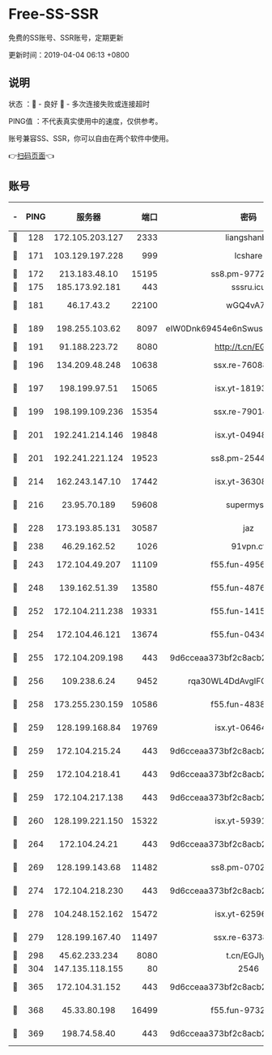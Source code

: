 # Free-SS-SSR

免费的SS账号、SSR账号，定期更新

更新时间：2019-04-04 06:13 +0800

## 说明

状态     ：🙂 - 良好 🙁 - 多次连接失败或连接超时

PING值   ：不代表真实使用中的速度，仅供参考。

账号兼容SS、SSR，你可以自由在两个软件中使用。

👉[扫码页面](https://liesauer.github.io/Free-SS-SSR/)👈

## 账号

|-|PING|服务器|端口|密码|加密方式|区域|
|:----:|:----:|:-----:|-----:|:----:|:----:|:----:|
|🙂|128|172.105.203.127|2333|liangshanbo|chacha20|JP|
|🙂|171|103.129.197.228|999|lcshare|aes-256-cfb|US|
|🙂|172|213.183.48.10|15195|ss8.pm-97720747|rc4-md5|RU|
|🙂|175|185.173.92.181|443|sssru.icu|rc4-md5|RU|
|🙂|181|46.17.43.2|22100|wGQ4vA7D|aes-256-gcm|RU|
|🙂|189|198.255.103.62|8097|eIW0Dnk69454e6nSwuspv9DmS201tQ0D|aes-256-cfb|US|
|🙂|191|91.188.223.72|8080|http://t.cn/EGJIyrl|rc4-md5|RU|
|🙂|196|134.209.48.248|10638|ssx.re-76088274|aes-256-cfb|US|
|🙂|197|198.199.97.51|15065|isx.yt-18193604|aes-256-cfb|US|
|🙂|199|198.199.109.236|15354|ssx.re-79014072|aes-256-cfb|US|
|🙂|201|192.241.214.146|19848|isx.yt-04948668|aes-256-cfb|US|
|🙂|201|192.241.221.124|19523|ss8.pm-25447716|aes-256-cfb|US|
|🙂|214|162.243.147.10|17442|isx.yt-36308071|aes-256-cfb|US|
|🙂|216|23.95.70.189|59608|supermyssr|chacha20-ietf|US|
|🙂|228|173.193.85.131|30587|jaz|aes-256-cfb|US|
|🙂|238|46.29.162.52|1026|91vpn.cf|rc4-md5|RU|
|🙂|243|172.104.49.207|11109|f55.fun-49562246|aes-256-cfb|SG|
|🙂|248|139.162.51.39|13580|f55.fun-48765997|aes-256-cfb|SG|
|🙂|252|172.104.211.238|19331|f55.fun-14153413|aes-256-cfb|US|
|🙂|254|172.104.46.121|13674|f55.fun-04347398|aes-256-cfb|SG|
|🙂|255|172.104.209.198|443|9d6cceaa373bf2c8acb22e60b6a58be6|aes-256-cfb|US|
|🙂|256|109.238.6.24|9452|rqa30WL4DdAvgIFG6Fs3znzTa|aes-256-cfb|FR|
|🙂|258|173.255.230.159|10586|f55.fun-48382227|aes-256-cfb|US|
|🙂|259|128.199.168.84|19769|isx.yt-06464795|aes-256-cfb|SG|
|🙂|259|172.104.215.24|443|9d6cceaa373bf2c8acb22e60b6a58be6|aes-256-cfb|US|
|🙂|259|172.104.218.41|443|9d6cceaa373bf2c8acb22e60b6a58be6|aes-256-cfb|US|
|🙂|259|172.104.217.138|443|9d6cceaa373bf2c8acb22e60b6a58be6|aes-256-cfb|US|
|🙂|260|128.199.221.150|15322|isx.yt-59391923|aes-256-cfb|SG|
|🙂|264|172.104.24.21|443|9d6cceaa373bf2c8acb22e60b6a58be6|aes-256-cfb|US|
|🙂|269|128.199.143.68|11482|ss8.pm-07027944|aes-256-cfb|SG|
|🙂|274|172.104.218.230|443|9d6cceaa373bf2c8acb22e60b6a58be6|aes-256-cfb|US|
|🙂|278|104.248.152.162|15472|isx.yt-62596882|aes-256-cfb|SG|
|🙂|279|128.199.167.40|11497|ssx.re-63738740|aes-256-cfb|SG|
|🙂|298|45.62.233.234|8080|t.cn/EGJIyrl|rc4-md5|CA|
|🙂|304|147.135.118.155|80|2546|chacha20|US|
|🙂|365|172.104.31.152|443|9d6cceaa373bf2c8acb22e60b6a58be6|aes-256-cfb|US|
|🙂|368|45.33.80.198|16499|f55.fun-97323314|aes-256-cfb|US|
|🙂|369|198.74.58.40|443|9d6cceaa373bf2c8acb22e60b6a58be6|aes-256-cfb|US|
